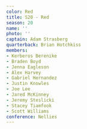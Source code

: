```yaml
---
color: Red
title: S20 - Red
season: 20
name: ''
photo: ''
captain: Adam Strasberg
quarterback: Brian Hotchkiss
members:
- Kerberos Berenike
- Braden Boyd
- Jenna Eagleson
- Alex Harvey
- Gabriel Hernandez
- Justin Knowles
- Joe Lee
- Jared McKinney
- Jeremy Steslicki
- Stacey Tiamfook
- Scott Williams
conference: Nellies 
---
```

